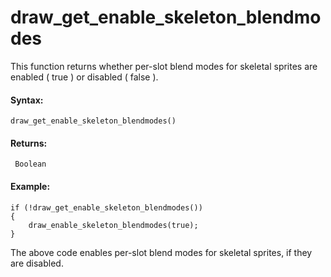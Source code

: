 # draw_get_enable_skeleton_blendmodes

This function returns whether per-slot blend modes for skeletal sprites
are enabled ( true ) or disabled ( false ).

#### Syntax:

``` gml
draw_get_enable_skeleton_blendmodes()
```

#### Returns:

``` gml
 Boolean
```

#### Example:

``` gml
if (!draw_get_enable_skeleton_blendmodes())
{
    draw_enable_skeleton_blendmodes(true);
}
```

The above code enables per-slot blend modes for skeletal sprites, if
they are disabled.
